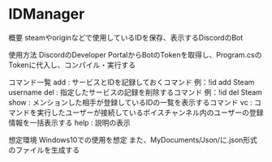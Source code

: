# IDManager
概要
  steamやoriginなどで使用しているIDを保存、表示するDiscordのBot

使用方法
  DiscordのDeveloper PortalからBotのTokenを取得し、Program.csのTokenに代入し、コンパイル・実行する

コマンド一覧
  add : サービスとIDを記録しておくコマンド   例：!id add Steam username
  del : 指定したサービスの記録を削除するコマンド   例：!id del Steam
  show : メンションした相手が登録しているIDの一覧を表示するコマンド
  vc : コマンドを実行したユーザーが接続しているボイスチャンネル内のユーザーの登録情報を一括表示する
  help : 説明の表示

想定環境
  Windows10での使用を想定
  また、MyDocuments/Json/に.json形式のファイルを生成する
